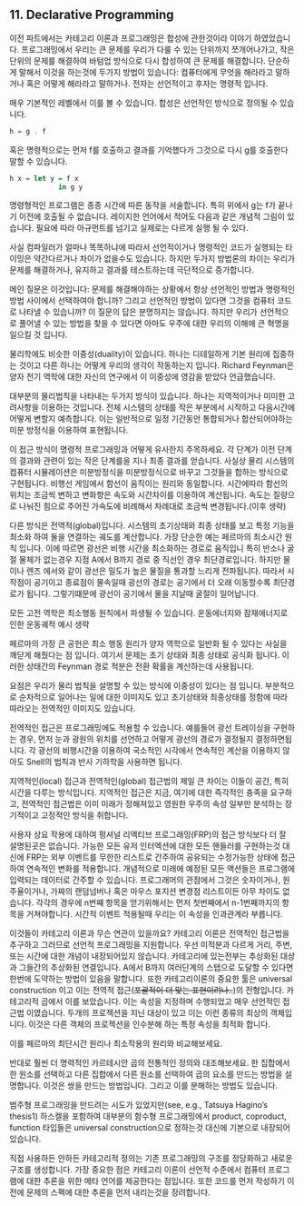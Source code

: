## 11. Declarative Programming

이전 파트에서는 카테고리 이론과 프로그래밍은 합성에 관한것이라 이야기 하였었습니다. 프로그래밍에서 우리는 큰 문제를 우리가 다룰 수 있는 단위까지 쪼개어나가고, 작은 단위의 문제를 해결하여 바텀업 방식으로 다시 합성하여 큰 문제를 해결합니다. 단순하게 말해서 이것을 하는것에 두가지 방법이 있습니다: 컴퓨터에게 무엇을 해라라고 말하거나 혹은 어떻게 해라라고 말하거나. 전자는 선언적이고 후자는 명령적 입니다.

매우 기본적인 레벨에서 이를 볼 수 있습니다. 합성은 선언적인 방식으로 정의될 수 있습니다.

```haskell
h = g . f
```

혹은 명령적으로는 먼저 f를 호출하고 결과를 기억했다가 그것으로 다시 g를 호출한다 말할 수 있습니다.

```haskell
h x = let y = f x
			in g y
```

명령형적인 프로그램은 종종 시간에 따른 동작을 서술합니다. 특히 위에서 g는 f가 끝나기 이전에 호출될 수 없습니다. 레이지한 언어에서 적어도 다음과 같은 개념적 그림이 있습니다. 필요에 따라 아규먼트를 넘기고 실제로는 다르게 실행 될 수 있다.

사실 컴파일러가 얼마나 똑똑하냐에 따라서 선언적이거나 명령적인 코드가 실행되는 타이밍은 약간다르거나 차이가 없을수도 있습니다. 하지만 두가지 방법론의 차이는 우리가 문제를 해결하거나, 유지하고 결과를 테스트하는데 극단적으로 증가합니다.

메인 질문은 이것입니다: 문제를 해결해야하는 상황에서 항상 선언적인 방법과 명령적인 방법 사이에서 선택하여야 합니까? 그리고 선언적인 방법이 있다면 그것을 컴퓨터 코드로 나타낼 수 있습니까? 이 질문의 답은 분명하지는 않습니다. 하지만 우리가 선언적으로 풀어낼 수 있는 방법을 찾을 수 있다면 아마도 우주에 대한 우리의 이해에 큰 혁명을 일으킬 것 입니다.

물리학에도 비슷한 이중성(duality)이 있습니다. 하나는 디테일하게 기본 원리에 집중하는 것이고 다른 하나는 어떻게 우리의 생각이 작동하는지 입니다. Richard Feynman은 양자 전기 역학에 대한 자신의 연구에서 이 이중성에 영감을 받았다 언급했습니다.

대부분의 물리법칙을 나타내는 두가지 방식이 있습니다. 하나는 지역적이거나 미미한 고려사항을 이용하는 것입니다. 전체 시스템의 상태를 작은 부분에서 시작하고 다음시간에 어떻게 변할지 예측합니다. 이는 일반적으로 일정 기간동안 통합되거나 합산되어야하는 미분 방정식을 이용하여 표현됩니다.

이 접근 방식이 명령적 프로그래밍과 어떻게 유사한지 주목하세요. 각 단계가 이전 단계의 결과와 관련이 있는 작은 단계를을 지나 최종 결과를 얻습니다. 사실상 물리 시스템의 컴퓨터 시뮬레이션은 미분방정식을 미분방정식으로 바꾸고 그것들을 합하는 방식으로 구현됩니다. 비행선 게임에서 함선이 움직이는 원리와 동일합니다. 시간에따라 함선의 위치는 조금씩 변하고 변화향은 속도와 시간차이를 이용하여 계산됩니다. 속도는 질량으로 나눠진 힘으로 주어진 가속도에 비례해서 차례대로 조금씩 변경됩니다.(이후 생략)

다른 방식은 전역적(global)입니다. 시스템의 초기상태와 최종 상태를 보고 특정 기능을 최소화 하여 둘을 연결하는 궤도를 계산합니다. 가장 단순한 예는 페르마의 최소시간 원칙 입니다. 이에 따르면 광선은 비행 시간을 최소화하는 경로로 움직입니 특히 반소나 굴절 물체가 없는경우 지점 A에서 B까지 경로 중 직선인 경우 최단경로입니다. 하지만 물이나 렌즈 에서와 같이 광선은 밀도가 높은 물질을 통과할 느리게 전파됩니다. 따라서 시작점이 공기이고 종료점이 물속일때 광선의 경로는 공기에서 더 오래 이동할수록 최단경로가 됩니다. 그렇기떄문에 광선이 공기에서 물을 지날때 굴절이 일어납니다.

모든 고전 역학은 최소행동 원칙에서 파생될 수 있습니다. 운동에너지와 잠재에너지로 인한 운동궤적 예시 생략

페르마의 가장 큰 공헌은 최소 행동 원리가 양자 역학으로 일반화 될 수 있다는 사실을 깨닫게 해줬다는 점 입니다. 여기서 문제는 초기 상태와 최종 상태로 공식화 됩니다. 이러한 상태간의 Feynman 경로 적분은 전환 확률을 계산하는데 사용됩니다.

요점은 우리가 물리 법칙을 설명할 수 있는 방식에 이중성이 있다는 점 입니다. 부분적으로 순차적으로 일어나는 일에 대한 이미지도 있고 초기상태와 최종상태를 정함에 따라 따라오는 전역적인 이미지도 있습니다.

전역적인 접근은 프로그래밍에도 적용할 수 있습니다. 예를들어 광선 트레이싱을 구현하는 경우, 먼저 눈과 광원의 위치를 선언하고 어떻게 광선의 경로가 결정될지 결정하면됩니다. 각 광선의 비행시간을 이용하여 국소적인 시각에서 연속적인 계산을 이용하지 않아도 Snell의 법칙과 반사 기하학을 사용하면 됩니다.

지역적인(local) 접근과 전역적인(global) 접근법의 제일 큰 차이는 이들이 공간, 특히 시간을 다루는 방식입니다. 지역적인 접근은 지금, 여기에 대한 즉각적인 충족을 요구하고, 전역적인 접근법은 이미 미래가 정해져있고 영원한 우주의 속성 일부만 분석하는 장기적이고 고정적인 방식을 취합니다.

사용자 상요 작용에 대하여 펑셔널 리엑티브 프로그래밍(FRP)의 접근 방식보다 더 잘 설명된곳은 없습니다. 가능한 모든 유저 인터엑션에 대한 모든 핸들러를 구현하는것 대신에 FRP는 외부 이벤트를 무한한 리스트로 간주하여 공유되는 수정가능한 상태에 접근하여 연속적인 변화를 적용합니다. 개념적으로 미래에 예정된 모든 액션들은 프로그램에 입력되는 데이터로 간주할 수 있습니다. 프로그래머의 관점에서 그것은 숫자이거나, 원주율이거나, 가짜의 랜덤넘버나 혹은 마우스 포지션 변경점 리스트이든 아무 차이도 없습니다. 각각의 경우에 n번쨰 항목을 얻기위해서는 먼저 첫번째에서 n-1번째까지의 항목을 거쳐야합니다. 시간적 이벤트 적용될때 우리는 이 속성을 인과관계라 부릅니다.

이것들이 카테고리 이론과 무슨 연관이 있을까요? 카테고리 이론은 전역적인 접근법을 추구하고 그러므로 선언적 프로그래밍을 지원합니다. 우선 미적분과 다르게 거리, 주변, 또는 시간에 대한 개념이 내장되어있지 않습니다. 카테고리에 있는전부는 추상화된 대상과 그들간의 추상화된 연결입니다. A에서 B까지 여러단계의 스탭으로 도달할 수 있다면 한번에 도약하는 방법이 있음을 말합니다. 또한 카테고리이론의 중요한 툴은 universal construction 이고 이는 전역적 접근(~~포괄적이 더 맞는 표현이려나..~~)의 전형입니다. 카테고리적 곱에서 이를 보았습니다. 이는 속성을 지정하며 수행되었고 매우 선언적인 접근법 이였습니다. 두개의 프로젝션을 지닌 대상이 있고 이는 이런 종류의 최상의 객체입니다. 이것은 다른 객체의 프로젝션을 인수분해 하는 특정 속성을 최적화 합니다.

이를 페르마의 최단시간 원리나 최소작용의 원리와 비교해보세요.

반대로 훨씬 더 명력적인 카르테시안 곱의 전통적인 정의와 대조해보세요. 한 집합에서 한 원소를 선택하고 다른 집합에서 다른 원소를 선택하여 곱의 요소를 만드는 방법을 설명합니다. 이것은 쌍을 만드는 방법입니다. 그리고 이를 분해하는 방법도 있습니다.

범주형 프로그래밍을 만드려는 시도가 있었지만(see, e.g., Tatsuya Hagino’s thesis1) 하스켈을 포함하여 대부분의 함수형 프로그래밍에서 product, coproduct, function 타입들은 universal construction으로 정하는것 대신에 기본으로 내장되어 있습니다.

직접 사용하든 안하든 카테고리적 정의는 기존 프로그래밍의 구조를 정당화하고 새로운 구조를 생성합니다. 가장 중요한 점은 카테고리 이론이 선언적 수준에서 컴퓨터 프로그램에 대한 추론을 위한 메타 언어를 제공한다는 점입니다. 또한 코드를 먼저 작성하기 이전에 문제의 스펙에 대한 추론을 먼저 내리는것을 장려합니다.







